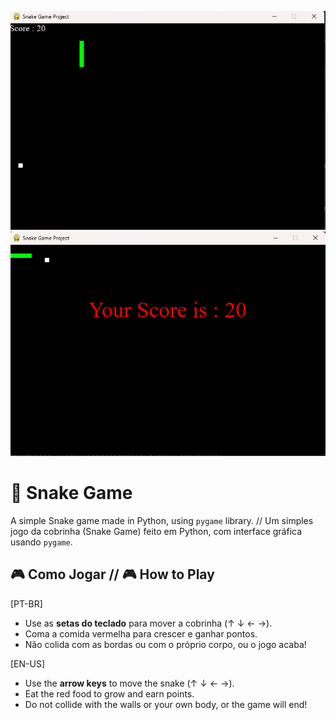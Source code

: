 ![Snake Game](snakegame1.png)
![Snake Game](snakegame2.png)


# 🐍 Snake Game
A simple Snake game made in Python, using `pygame` library. // Um simples jogo da cobrinha (Snake Game) feito em Python, com interface gráfica usando `pygame`.

## 🎮 Como Jogar // 🎮 How to Play
[PT-BR]
- Use as **setas do teclado** para mover a cobrinha (↑ ↓ ← →). 
- Coma a comida vermelha para crescer e ganhar pontos.
- Não colida com as bordas ou com o próprio corpo, ou o jogo acaba! <br>

[EN-US]
- Use the **arrow keys** to move the snake (↑ ↓ ← →).  
- Eat the red food to grow and earn points.  
- Do not collide with the walls or your own body, or the game will end!
